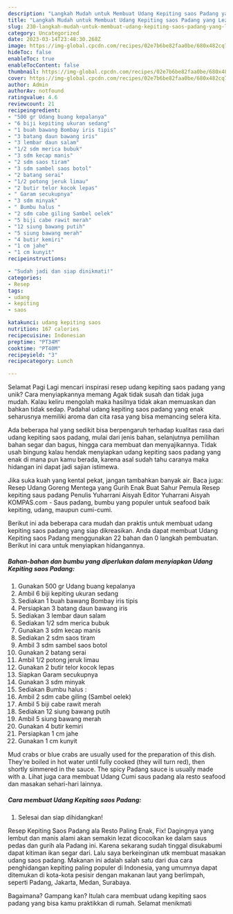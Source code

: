 ```yaml
---
description: "Langkah Mudah untuk Membuat Udang Kepiting saos Padang yang Lezat"
title: "Langkah Mudah untuk Membuat Udang Kepiting saos Padang yang Lezat"
slug: 230-langkah-mudah-untuk-membuat-udang-kepiting-saos-padang-yang-lezat
category: Uncategorized
date: 2023-03-14T23:48:30.268Z
image: https://img-global.cpcdn.com/recipes/02e7b6be82faa0be/680x482cq70/udang-kepiting-saos-padang-foto-resep-utama.jpg
hideToc: false
enableToc: true
enableTocContent: false
thumbnail: https://img-global.cpcdn.com/recipes/02e7b6be82faa0be/680x482cq70/udang-kepiting-saos-padang-foto-resep-utama.jpg
cover: https://img-global.cpcdn.com/recipes/02e7b6be82faa0be/680x482cq70/udang-kepiting-saos-padang-foto-resep-utama.jpg
author: Admin
authorAv: notfound
ratingvalue: 4.6
reviewcount: 21
recipeingredient:
- "500 gr Udang buang kepalanya"
- "6 biji kepiting ukuran sedang"
- "1 buah bawang Bombay iris tipis"
- "3 batang daun bawang iris"
- "3 lembar daun salam"
- "1/2 sdm merica bubuk"
- "3 sdm kecap manis"
- "2 sdm saos tiram"
- "3 sdm sambel saos botol"
- "2 batang serai"
- "1/2 potong jeruk limau"
- "2 butir telor kocok lepas"
- " Garam secukupnya"
- "3 sdm minyak"
- " Bumbu halus "
- "2 sdm cabe giling Sambel oelek"
- "5 biji cabe rawit merah"
- "12 siung bawang putih"
- "5 siung bawang merah"
- "4 butir kemiri"
- "1 cm jahe"
- "1 cm kunyit"
recipeinstructions:

- "Sudah jadi dan siap dinikmati!"
categories:
- Resep
tags:
- udang
- kepiting
- saos

katakunci: udang kepiting saos 
nutrition: 167 calories
recipecuisine: Indonesian
preptime: "PT34M"
cooktime: "PT40M"
recipeyield: "3"
recipecategory: Lunch

---
```



Selamat Pagi Lagi mencari inspirasi resep udang kepiting saos padang yang unik? Cara menyiapkannya memang Agak tidak susah dan tidak juga mudah. Kalau keliru mengolah maka hasilnya tidak akan memuaskan dan bahkan tidak sedap. Padahal udang kepiting saos padang yang enak seharusnya memiliki aroma dan cita rasa yang bisa memancing selera kita.


Ada beberapa hal yang sedikit bisa berpengaruh terhadap kualitas rasa dari udang kepiting saos padang, mulai dari jenis bahan, selanjutnya pemilihan bahan segar dan bagus, hingga cara membuat dan menyajikannya. Tidak usah bingung kalau hendak menyiapkan udang kepiting saos padang yang enak di mana pun kamu berada, karena asal sudah tahu caranya maka hidangan ini dapat jadi sajian istimewa.

Jika suka kuah yang kental pekat, jangan tambahkan banyak air. Baca juga: Resep Udang Goreng Mentega yang Gurih Enak Buat Sahur Pemula Resep kepiting saus padang Penulis Yuharrani Aisyah Editor Yuharrani Aisyah KOMPAS.com - Saus padang, bumbu yang populer untuk seafood baik kepiting, udang, maupun cumi-cumi.


Berikut ini ada beberapa cara mudah dan praktis untuk membuat udang kepiting saos padang yang siap dikreasikan. Anda dapat membuat Udang Kepiting saos Padang menggunakan 22 bahan dan 0 langkah pembuatan. Berikut ini cara untuk menyiapkan hidangannya.

<!--inarticleads1-->

##### Bahan-bahan dan bumbu yang diperlukan dalam menyiapkan Udang Kepiting saos Padang:

1. Gunakan 500 gr Udang buang kepalanya
1. Ambil 6 biji kepiting ukuran sedang
1. Sediakan 1 buah bawang Bombay iris tipis
1. Persiapkan 3 batang daun bawang iris
1. Sediakan 3 lembar daun salam
1. Sediakan 1/2 sdm merica bubuk
1. Gunakan 3 sdm kecap manis
1. Sediakan 2 sdm saos tiram
1. Ambil 3 sdm sambel saos botol
1. Gunakan 2 batang serai
1. Ambil 1/2 potong jeruk limau
1. Gunakan 2 butir telor kocok lepas
1. Siapkan  Garam secukupnya
1. Gunakan 3 sdm minyak
1. Sediakan  Bumbu halus :
1. Ambil 2 sdm cabe giling (Sambel oelek)
1. Ambil 5 biji cabe rawit merah
1. Sediakan 12 siung bawang putih
1. Ambil 5 siung bawang merah
1. Gunakan 4 butir kemiri
1. Persiapkan 1 cm jahe
1. Gunakan 1 cm kunyit


Mud crabs or blue crabs are usually used for the preparation of this dish. They&#39;re boiled in hot water until fully cooked (they will turn red), then shortly simmered in the sauce. The spicy Padang sauce is usually made with a. Lihat juga cara membuat Udang Cumi saus padang ala resto seafood dan masakan sehari-hari lainnya. 

<!--inarticleads2-->

##### Cara membuat Udang Kepiting saos Padang:


1. Selesai dan siap dihidangkan!

Resep Kepiting Saos Padang ala Resto Paling Enak, Fix! Dagingnya yang lembut dan manis alami akan semakin lezat dicocolkan ke dalam saus pedas dan gurih ala Padang ini. Karena sekarang sudah tinggal disukabumi dapat kitiman ikan segar dari. Lalu saya berkeinginan utk membuat masakan udang saos padang. Makanan ini adalah salah satu dari dua cara penghidangan kepiting paling populer di Indonesia, yang umumnya dapat ditemukan di kota-kota pesisir dengan makanan laut yang berlimpah, seperti Padang, Jakarta, Medan, Surabaya. 

Bagaimana? Gampang kan? Itulah cara membuat udang kepiting saos padang yang bisa kamu praktikkan di rumah. Selamat menikmati
